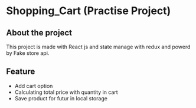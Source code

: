 # Shopping_Cart (Practise Project)
## About the project
This project is made with React js and state manage with redux and powerd by Fake store api.

## Feature
- Add cart option
- Calculating total price with quantity in cart
- Save product for futur in local storage
 
